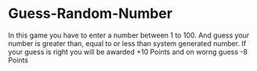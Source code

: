 # Guess-Random-Number
In this game you have to enter a number between 1 to 100.              And guess your number is greater than, equal to or less than system       generated number.              If your guess is right you will be awarded +10 Points and on worng guess       -8 Points
